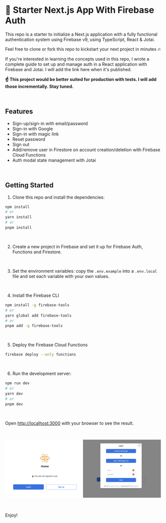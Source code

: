 # 🚀 Starter Next.js App With Firebase Auth

This repo is a starter to initialize a Next.js application with a fully functional authentication system using Firebase v9, using TypeScript, React & Jotai.

Feel free to clone or fork this repo to kickstart your next project in minutes 🔥

If you're interested in learning the concepts used in this repo, I wrote a complete guide to set up and manage auth in a React application with Firebase and Jotai. I will add the link here when it's published.

**☝️ This project would be better suited for production with tests. I will add those incrementally. Stay tuned.**

<br />

## Features
- Sign-up/sign-in with email/password
- Sign-in with Google
- Sign-in with magic link
- Reset password
- Sign out
- Add/remove user in Firestore on account creation/deletion with Firebase Cloud Functions
- Auth modal state management with Jotai

<br />

## Getting Started

1. Clone this repo and install the dependencies:
```bash
npm install
# or
yarn install
# or
pnpm install
```

<br />

2. Create a new project in Firebase and set it up for Firebase Auth, Functions and Firestore.

<br />

3. Set the environment variables: copy the `.env.example` into a `.env.local` file and set each variable with your own values.

<br />

4. Install the Firebase CLI
```bash
npm install -g firebase-tools
# or
yarn global add firebase-tools
# or
pnpm add -g firebase-tools
```

<br />

5. Deploy the Firebase Cloud Functions
```bash
firebase deploy --only functions
```

<br />

6. Run the development server:

```bash
npm run dev
# or
yarn dev
# or
pnpm dev
```

<br />

Open [http://localhost:3000](http://localhost:3000) with your browser to see the result.

<br/>

![Preview of the home page and modal in sign-in view](./public/images/preview.png "Preview of the home page and modal in sign-in view.")

<br/>

Enjoy!